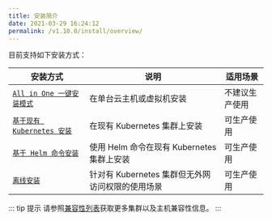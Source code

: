 ```yaml
---
title: 安装简介
date: 2021-03-29 16:24:12
permalink: /v1.10.0/install/overview/
---
```


目前支持如下安装方式：

| 安装方式 | 说明 | 适用场景 |
|-------- | ---- |--------|
| [`All in One 一键安装模式`](/v1.10.0/install/all-in-one/) | 在单台云主机或虚拟机安装 | 不建议生产使用 |
| [`基于现有 Kubernetes 安装`](/v1.10.0/install/install-on-k8s/) | 在现有 Kubernetes 集群上安装 | 可生产使用 |
| [`基于 Helm 命令安装`](/v1.10.0/install/helm-deploy/) | 使用 Helm 命令在现有 Kubernetes 集群上安装  | 可生产使用 |
| [`离线安装`](/v1.10.0/install/offline/) | 针对有 Kubernetes 集群但无外网访问权限的使用场景 | 可生产使用 |

::: tip 提示
请参照[兼容性列表](/v1.10.0/pages/compatibility)获取更多集群以及主机兼容性信息。
:::
